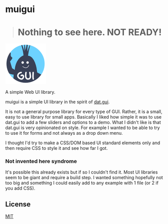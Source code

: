 # muigui

> # Nothing to see here. NOT READY!

<img src="./images/muigui.png" style="max-width: 640px">

A simple Web UI library.

muigui is a simple UI library in the spirit of
[dat.gui](https://github.com/dataarts/dat.gui).

It is not a general purpose library for every type of GUI.
Rather, it is a small, easy to use library for small apps.
Basically I liked how simple it was to use dat.gui to add
a few sliders and options to a demo. What I didn't like is
that dat.gui is very opinionated on style. For example I 
wanted to be able to try to use it for forms and not always
as a drop down menu.

I thought I'd try to make a CSS/DOM based UI standard elements
only and then require CSS to style it and see how far I got.

### Not invented here syndrome

It's possible this already exists but if so I couldn't find it.
Most UI libraries seem to be giant and require a build step.
I wanted something hopefully not too big and something I could
easily add to any example with 1 file (or 2 if you add CSS).

## License

[MIT](https://github.com/greggman/muigui/blob/main/LICENSE.md)
